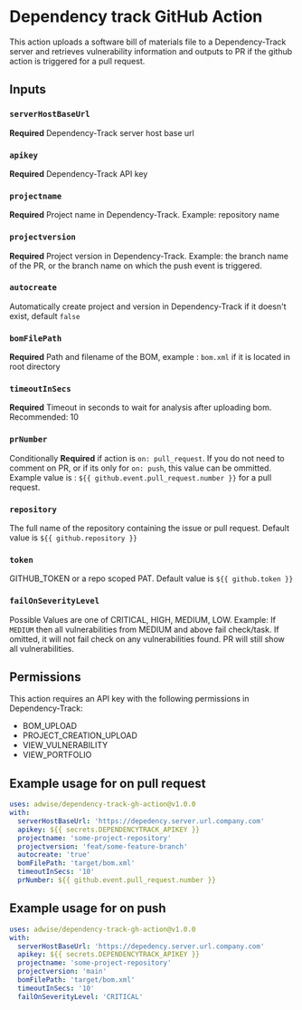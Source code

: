 
# Dependency track GitHub Action

This action uploads a software bill of materials file to a Dependency-Track server and retrieves vulnerability information and outputs to PR if the github action is triggered for a pull request.

## Inputs

### `serverHostBaseUrl`

**Required** Dependency-Track server host base url

### `apikey`

**Required** Dependency-Track API key

### `projectname`

**Required** Project name in Dependency-Track. Example: repository name

### `projectversion`

**Required** Project version in Dependency-Track. Example: the branch name of the PR, or the branch name on which the push event is triggered.

### `autocreate`

Automatically create project and version in Dependency-Track if it doesn't exist, default `false`

### `bomFilePath`

**Required** Path and filename of the BOM, example : `bom.xml` if it is located in root directory

### `timeoutInSecs`

**Required** Timeout in seconds to wait for analysis after uploading bom. Recommended: 10

### `prNumber`

Conditionally **Required** if action is `on: pull_request`. If you do not need to comment on PR, or if its only for `on: push`, this value can be ommitted. Example value is : `${{ github.event.pull_request.number }}` for a pull request.

### `repository`

The full name of the repository containing the issue or pull request. Default value is `${{ github.repository }}`

### `token`

GITHUB_TOKEN or a repo scoped PAT. Default value is `${{ github.token }}`

### `failOnSeverityLevel`

Possible Values are one of CRITICAL, HIGH, MEDIUM, LOW. Example: If `MEDIUM` then all vulnerabilities from MEDIUM and above fail check/task. If omitted, it will not fail check on any vulnerabilities found. PR will still show all vulnerabilities.


## Permissions
This action requires an API key with the following permissions in Dependency-Track:
- BOM_UPLOAD
- PROJECT_CREATION_UPLOAD
- VIEW_VULNERABILITY
- VIEW_PORTFOLIO

## Example usage for on pull request

```yaml
uses: adwise/dependency-track-gh-action@v1.0.0
with:
  serverHostBaseUrl: 'https://depedency.server.url.company.com'
  apikey: ${{ secrets.DEPENDENCYTRACK_APIKEY }}
  projectname: 'some-project-repository'
  projectversion: 'feat/some-feature-branch'
  autocreate: 'true'
  bomFilePath: 'target/bom.xml'
  timeoutInSecs: '10'
  prNumber: ${{ github.event.pull_request.number }}
```

## Example usage for on push

```yaml
uses: adwise/dependency-track-gh-action@v1.0.0
with:
  serverHostBaseUrl: 'https://depedency.server.url.company.com'
  apikey: ${{ secrets.DEPENDENCYTRACK_APIKEY }}
  projectname: 'some-project-repository'
  projectversion: 'main'
  bomFilePath: 'target/bom.xml'
  timeoutInSecs: '10'
  failOnSeverityLevel: 'CRITICAL'
```
